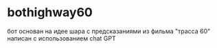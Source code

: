 # bothighway60
бот основан на идее шара с предсказаниями из фильма "трасса 60"
написан с использованием chat GPT
